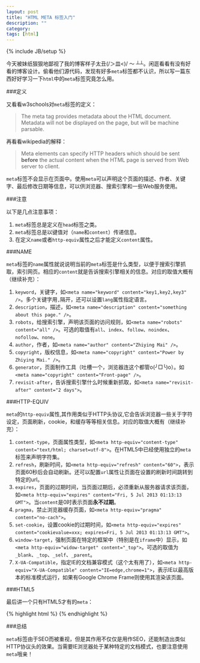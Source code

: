 ```yaml
---
layout: post
title: "HTML META 标签入门"
description: ""
category: 
tags: [html]
---
```

{% include JB/setup %}

今天被妹纸狠狠地鄙视了我的博客样子太丑(/＞皿<)/ ～ ┴┴。闲逛看看有没有好看的博客设计。偷看他们源代码，发现有好多`meta`标签都不认识，所以写一篇东西好好学习一下`html`中的`meta`标签究竟怎么用。

###定义

又看看w3schools对`meta`标签的定义：

> The meta tag provides metadata about the HTML document. Metadata will not be displayed on the page, but will be machine parsable.

再看看wikipedia的解释：

> Meta elements can specify HTTP headers which should be sent **before** the actual content when the HTML page is served from Web server to client.

`meta`标签不会显示在页面中。使用`meta`可以声明这个页面的描述、作者、关键字、最后修改日期等信息，可以供浏览器、搜索引擎和一些Web服务使用。

###注意

以下是几点注意事项：
1. `meta`标签总是定义在`head`标签之类。
2. `meta`标签总是以键值对（`name`和`content`）传递信息。
3. 在定义`name`或者`http-equiv`属性之后才能定义`content`属性。

###NAME

`meta`标签的`name`属性就说说明当前的`meta`标签是什么类型，以便于搜索引擎抓取，索引网页。相应的`content`就是告诉搜索引擎相关的信息。对应的取值大概有（继续补充）：

1. `keyword`，关键字，如`<meta name="keyword" content="key1,key2,key3" />`。多个关键字用`,`隔开，还可以设置`lang`属性指定语言。
2. `description`，描述，如`<meta name="description" content="something about this page." />`。
3. `robots`，给搜索引擎，声明该页面的访问规则，如`<meta name="robots" content="all" />`。可选的取值有`all`、`index`、`follow`、`noindex`、`nofollow`、`none`。
4. `author`，作者，如`<meta name="author" content="Zhiying Mai" />`。
5. `copyright`，版权信息，如`<meta name="copyright" content="Power by Zhiying Mai." />`。
6. `generator`，页面制作工具（吐槽一个，浏览器连这个都管o(╯□╰)o）。如`<meta name="copyright" content="Front-page" />`。
7. `revisit-after`，告诉搜索引擎什么时候重新抓取，如`<meta name="revisit-after" content="2 days">`。

###HTTP-EQUIV

`meta`的`http-equiv`属性,其作用类似于HTTP头协议,它会告诉浏览器一些关于字符设定，页面刷新，cookie，和缓存等等相关信息。对应的取值大概有（继续补充）：

1. `content-type`，页面属性类型，如`<meta http-equiv="content-type" content="text/html; charset=utf-8">`。在HTML5中已经使用独立的`meta`标签来声明字符集。
2. `refresh`，刷新时间，如`<meta http-equiv="refresh" content="60">`，表示页面60秒后会自动刷新。还可以配置`url`属性让页面在设置的刷新时间跳转到特定的url。
3. `expires`，页面的过期时间，当页面过期后，必须重新从服务器请求该页面，如`<meta http-equiv="expires" content="Fri, 5 Jul 2013 01:13:13 GMT">`。当`content`是0时表示页面**永不过期**。
4. `pragma`，禁止浏览器缓存页面，如`<meta http-equiv="pragma" content="no-cach">`。
5. `set-cookie`，设置cookie的过期时间，如`<meta http-equiv="expires" content="cookievalue=xxx; expires=Fri, 5 Jul 2013 01:13:13 GMT">`。
6. `window-target`，强制页面在特定的框架中（特别是在`iframe`中）显示，如`<meta http-equiv="widow-target" content="_top">`。可选的取值为`_blank`、`_top`、`_self`、`_parent`。
7. `X-UA-Compatible`，指定IE的文档兼容模式（这个太有用了），如`<meta http-equiv="X-UA-Compatible" content="IE=edge,chrome=1">`，表示IE以最高版本的标准模式运行，如果有Google Chrome Frame则使用其渲染该页面。

###HTML5

最后讲一个只有HTML5才有的`meta`：

{% highlight html %}
<meta charset="utf-8" />
{% endhighlight %}

###总结

`meta`标签由于SEO而被重视，但是其作用不仅仅是用作SEO，还能制造出类似HTTP协议头的效果。当需要IE浏览器处于某种特定的文档模式，也要注意使用`meta`哦亲！
